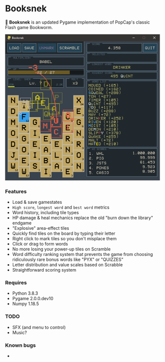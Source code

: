 # Booksnek

🐍 **Booksnek** is an updated Pygame implementation of PopCap's classic Flash game Bookworm.

![](./img/preview.PNG)

### Features
- Load & save gamestates
- `High score`, `longest word` and `best word` metrics
- Word history, including tile types
- HP damage & heal mechanics replace the old "burn down the library" endgame
- "Explosive" area-effect tiles
- Quickly find tiles on the board by typing their letter
- Right click to mark tiles so you don't misplace them
- Click or drag to form words
- No more losing your power-up tiles on Scramble
- Word difficulty ranking system that prevents the game from choosing ridiculously rare bonus words like "PYX" or "QUIZZES"
- Letter distribution and value scales based on Scrabble
- Straightforward scoring system

### Requires
- Python 3.8.3
- Pygame 2.0.0.dev10
- Numpy 1.18.5

### TODO
- SFX (and menu to control)
- Music?

### Known bugs
- 